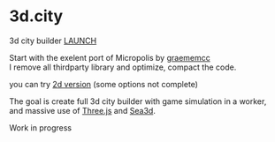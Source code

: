 3d.city
=======

3d city builder [LAUNCH](http://lo-th.github.io/3d.city/index.html)<br>

Start with the exelent port of Micropolis by [graememcc](https://github.com/graememcc/micropolisJS) <br>
I remove all thirdparty library and optimize, compact the code.

you can try [2d version](http://lo-th.github.io/3d.city/index_2d.html) (some options not complete)

The goal is create full 3d city builder with game simulation in a worker,<br>
and massive use of [Three.js](https://github.com/mrdoob/three.js) and [Sea3d](https://github.com/sunag/sea3d).

Work in progress